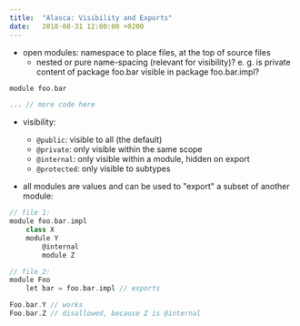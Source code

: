 ```yaml
---
title:  "Alasca: Visibility and Exports"
date:   2018-08-31 12:00:00 +0200
---
```


- open modules: namespace to place files, at the top of source files
  - nested or pure name-spacing (relevant for visibility)?
    e. g. is private content of package foo.bar visible in package foo.bar.impl?

```scala
module foo.bar

... // more code here
```

- visibility:
  - `@public`:    visible to all (the default)
  - `@private`:   only visible within the same scope
  - `@internal`:  only visible within a module, hidden on export
  - `@protected`: only visible to subtypes

- all modules are values and can be used to "export" a subset of another module:

```scala
// file 1:
module foo.bar.impl
	class X
    module Y
		@internal
		module Z

// file 2:
module Foo
	let bar = foo.bar.impl // exports

Foo.bar.Y // works
Foo.bar.Z // disallowed, because Z is @internal
```
